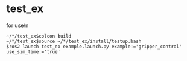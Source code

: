 # test_ex

for use\n
```
~/*/test_ex$colcon build
~/*/test_ex$source ~/*/test_ex/install/testup.bash
$ros2 launch test_ex example.launch.py example:='gripper_control' use_sim_time:='true'
```
